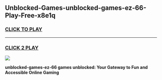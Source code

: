 
## Unblocked-Games-unblocked-games-ez-66-Play-Free-x8e1q
<h3>
<a href="https://premium76.site?title=unblocked-games-ez-66&ref=15A">CLICK TO PLAY</a></h3>
<hr>

<h3>
<a href="https://premium76.site?title=unblocked-games-ez-66&ref=15A">CLICK 2 PLAY</a>
  
</h3>

<a href="https://premium76.site?title=unblocked-games-ez-66&ref=15A"><img src="https://clearcache.store/games.png"></a>


**unblocked-games-ez-66 games unblocked: Your Gateway to Fun and Accessible Online Gaming**
